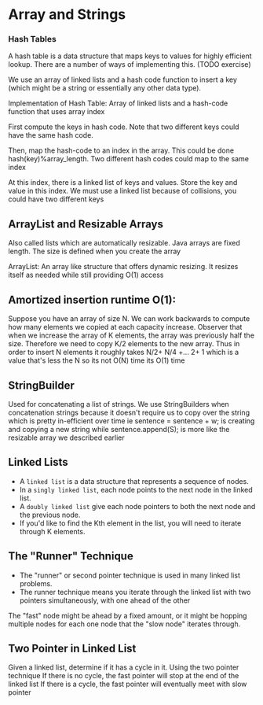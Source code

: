 # Array and Strings

### Hash Tables
A hash table is a data structure that maps keys to values for highly efficient lookup. There are a number of ways of implementing this. (TODO exercise) 

We use an array of linked lists and a hash code function to insert a key (which might be a string or essentially any other data type).

Implementation of Hash Table: Array of linked lists and a hash-code function that uses array index

First compute the keys in hash code. Note that two different keys could have the same hash code.

Then, map the hash-code to an index in the array. This could be done hash(key)%array_length. Two different hash codes could map to the same index

At this index, there is a linked list of keys and values. Store the key and value in this index. We must use a linked list because of collisions, you could have two different keys

## ArrayList and Resizable Arrays
Also called lists which are automatically resizable. Java arrays are fixed length. The size is defined when you create the array

ArrayList: An array like structure that offers dynamic resizing. It resizes itself as needed while still providing O(1) access


## Amortized insertion runtime O(1): 

Suppose you have an array of size N. We can work backwards to compute how many elements we copied at each capacity increase. Observer that when we increase the array of K elements, the array was previously half the size. Therefore we need to copy K/2 elements to the new array. Thus in order to insert N elements it roughly takes N/2+ N/4 +... 2+ 1 which is a value that's less the N so its not O(N) time its O(1) time

## StringBuilder 

Used for concatenating a list of strings.
We use StringBuilders when concatenation strings because it doesn't require us to copy over the string which is pretty in-efficient over time ie sentence = sentence + w; is creating and copying a new string while sentence.append(S); is more like the resizable array we described earlier

## Linked Lists

* A `linked list` is a data structure that represents a sequence of nodes.
* In a `singly linked list`, each node points to the next node in the linked list. 
* A `doubly linked list` give each node pointers to both the next node and the previous node.
* If you'd like to find the Kth element in the list, you will need to iterate through K elements.

## The "Runner" Technique 
* The "runner" or second pointer technique is used in many linked list problems.
* The runner technique means you iterate through the linked list with two pointers simultaneously, with one ahead of the other

The "fast" node might be ahead by a fixed amount, or it might be hopping multiple nodes for each one node that the "slow node" iterates through.

## Two Pointer in Linked List
Given a linked list, determine if it has a cycle in it. Using the two pointer technique
If there is no cycle, the fast pointer will stop at the end of the linked list
If there is a cycle, the fast pointer will eventually meet with slow pointer